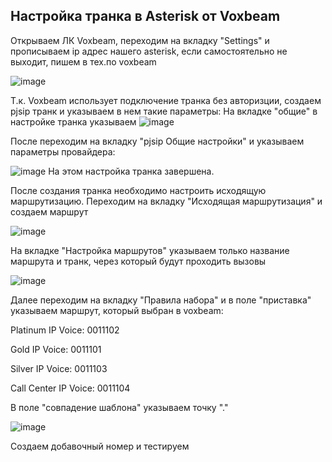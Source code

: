 ## Настройка транка в Asterisk от Voxbeam
Открываем ЛК Voxbeam, переходим на вкладку "Settings" и прописываем ip адрес нашего asterisk, если самостоятельно не выходит, пишем в тех.по voxbeam

![image](https://github.com/BelkaBro/aster/assets/141936763/43fda7aa-c30c-41fe-b1db-51a58e5b9000)


Т.к. Voxbeam использует подключение транка без авторизции, создаем pjsip транк и указываем в нем такие параметры:
На вкладке "общие" в настройке транка указываем
![image](https://github.com/BelkaBro/aster/assets/141936763/06a8e0f6-b980-4d06-be54-d1ea4ab34a7a)

После переходим на вкладку "pjsip Общие настройки" и указываем параметры провайдера:

![image](https://github.com/BelkaBro/aster/assets/141936763/0d97373a-aaaa-4044-8196-a8684ca06968)
На этом настройка транка завершена.

После создания транка необходимо настроить исходящую маршрутизацию.
Переходим на вкладку "Исходящая маршрутизация" и создаем маршрут

![image](https://github.com/BelkaBro/aster/assets/141936763/b3aa3e98-841b-4e50-a0f8-5ba86123629d)

На вкладке "Настройка маршрутов" указываем только название маршрута и транк, через который будут проходить вызовы

![image](https://github.com/BelkaBro/aster/assets/141936763/c4bd13aa-a1ff-433a-8b8f-35e3b94354a3)

Далее переходим на вкладку "Правила набора" и в поле "приставка" указываем маршрут, который выбран в voxbeam:

Platinum IP Voice: 0011102

Gold IP Voice: 0011101

Silver IP Voice: 0011103

Call Center IP Voice: 0011104

В поле "совпадение шаблона" указываем точку "."

![image](https://github.com/BelkaBro/aster/assets/141936763/ad89a513-d838-40a7-ae58-ccc8234055af)

Создаем добавочный номер и тестируем
